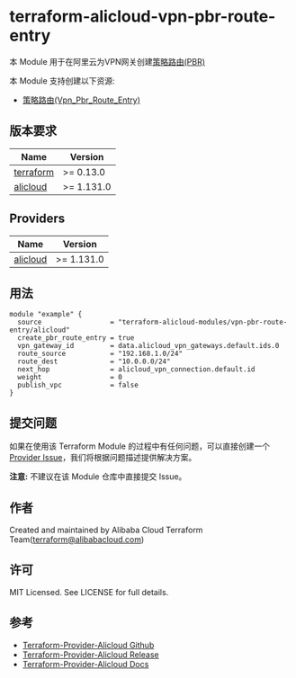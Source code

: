 terraform-alicloud-vpn-pbr-route-entry
=====================================================================

本 Module 用于在阿里云为VPN网关创建[策略路由(PBR)](https://www.alibabacloud.com/help/zh/doc-detail/127248.html)

本 Module 支持创建以下资源:

* [策略路由(Vpn_Pbr_Route_Entry)](https://registry.terraform.io/providers/aliyun/alicloud/latest/docs/resources/vpn_pbr_route_entry)

## 版本要求

| Name | Version |
|------|---------|
| <a name="requirement_terraform"></a> [terraform](#requirement\_terraform) | >= 0.13.0 |
| <a name="requirement_alicloud"></a> [alicloud](#requirement\_alicloud) | >= 1.131.0 |

## Providers

| Name | Version |
|------|---------|
| <a name="provider_alicloud"></a> [alicloud](#provider\_alicloud) | >= 1.131.0 |

## 用法

```hcl
module "example" {
  source                 = "terraform-alicloud-modules/vpn-pbr-route-entry/alicloud"
  create_pbr_route_entry = true
  vpn_gateway_id         = data.alicloud_vpn_gateways.default.ids.0
  route_source           = "192.168.1.0/24"
  route_dest             = "10.0.0.0/24"
  next_hop               = alicloud_vpn_connection.default.id
  weight                 = 0
  publish_vpc            = false
}
```

提交问题
------
如果在使用该 Terraform Module 的过程中有任何问题，可以直接创建一个 [Provider Issue](https://github.com/aliyun/terraform-provider-alicloud/issues/new)，我们将根据问题描述提供解决方案。

**注意:** 不建议在该 Module 仓库中直接提交 Issue。

作者
-------
Created and maintained by Alibaba Cloud Terraform Team(terraform@alibabacloud.com)

许可
----
MIT Licensed. See LICENSE for full details.

参考
---------
* [Terraform-Provider-Alicloud Github](https://github.com/aliyun/terraform-provider-alicloud)
* [Terraform-Provider-Alicloud Release](https://releases.hashicorp.com/terraform-provider-alicloud/)
* [Terraform-Provider-Alicloud Docs](https://registry.terraform.io/providers/aliyun/alicloud/latest/docs)
